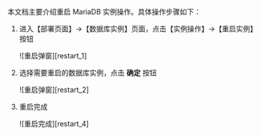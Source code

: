 本文档主要介绍重启 MariaDB 实例操作。具体操作步骤如下：

1. 进入【部署页面】->【数据库实例】页面，点击【实例操作】->【重启实例】按钮

   ![重启弹窗][restart_1]

2. 选择需要重启的数据库实例，点击 **确定** 按钮

   ![重启弹窗][restart_2]

3. 重启完成

   ![重启完成][restart_4]


[^_^]:
    本文使用的所有引用及链接
[restart_1]:images/SAC/Operation/Mariadb/mariadb_base_12.png
[restart_2]:images/SAC/Operation/Mariadb/mariadb_base_13.png
[restart_4]:images/SAC/Operation/Mariadb/mariadb_base_14.png
